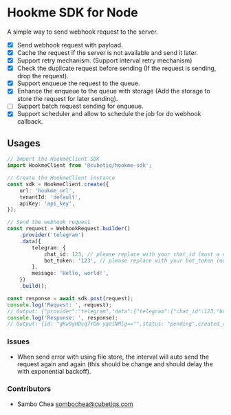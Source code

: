 # Hookme SDK for Node

A simple way to send webhook request to the server.

-   [x] Send webhook request with payload.
-   [x] Cache the request if the server is not available and send it later.
-   [x] Support retry mechanism. (Support interval retry mechanism)
-   [x] Check the duplicate request before sending (If the request is sending, drop the request).
-   [x] Support enqueue the request to the queue.
-   [x] Enhance the enqueue to the queue with storage (Add the storage to store the request for later sending).
-   [ ] Support batch request sending for enqueue.
-   [x] Support scheduler and allow to schedule the job for do webhook callback.

## Usages

```typescript
// Import the HookmeClient SDK
import HookmeClient from '@cubetiq/hookme-sdk';

// Create the HookmeClient instance
const sdk = HookmeClient.create({
    url: 'hookme_url',
    tenantId: 'default',
    apiKey: 'api_key',
});

// Send the webhook request
const request = WebhookRequest.builder()
    .provider('telegram')
    .data({
        telegram: {
            chat_id: 123, // please replace with your chat_id (must a correct chat_id)
            bot_token: '123', // please replace with your bot_token (must a correct bot_token)
        },
        message: 'Hello, world!',
    })
    .build();

const response = await sdk.post(request);
console.log('Request: ', request);
// Output: {"provider":"telegram","data":{"telegram":{"chat_id":123,"bot_token":"123"},"message":"Hello, world!"}}
console.log('Response: ', response);
// Output: {id: "gKw9yH0vq7YGm-yqeiNMlg=="",status: "pending",created_at: "2024-05-29T11:17:45.295Z"}
```

### Issues

-   When send error with using file store, the interval will auto send the request again and again (this should be change and should delay the with exponential backoff).

### Contributors

-   Sambo Chea <sombochea@cubetiqs.com>
